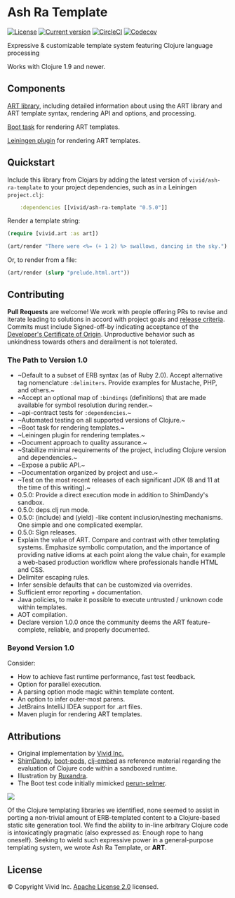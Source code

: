 # Ash Ra Template

[![License](https://img.shields.io/badge/license-Apache%202-blue.svg?style=flat-square)](LICENSE.txt)
[![Current version](https://img.shields.io/clojars/v/vivid/ash-ra-template.svg?color=blue&style=flat-square)](https://clojars.org/vivid/ash-ra-template)
[![CircleCI](https://circleci.com/gh/vivid-inc/ash-ra-template/tree/master.svg?style=svg)](https://circleci.com/gh/vivid-inc/ash-ra-template/tree/master)
[![Codecov](https://codecov.io/gh/vivid-inc/ash-ra-template/branch/master/graph/badge.svg)](https://codecov.io/gh/vivid-inc/ash-ra-template)

Expressive & customizable template system featuring Clojure language processing

Works with Clojure 1.9 and newer.



## Components

[ART library](ash-ra-template/README.md), including detailed information about using the ART library and ART template syntax, rendering API and options, and processing.

[Boot task](boot-art/README.md) for rendering ART templates.

[Leiningen plugin](lein-art/README.md) for rendering ART templates.



## Quickstart

Include this library from Clojars by adding the latest version of ``vivid/ash-ra-template`` to your project dependencies, such as in a Leiningen ``project.clj``:
```clojure
    :dependencies [[vivid/ash-ra-template "0.5.0"]]
```

Render a template string:
```clojure
(require [vivid.art :as art])

(art/render "There were <%= (+ 1 2) %> swallows, dancing in the sky.")
```

Or, to render from a file:
```clojure
(art/render (slurp "prelude.html.art"))
```



## Contributing

**Pull Requests** are welcome!
We work with people offering PRs to revise and iterate leading to solutions in accord with project goals and [release criteria](QUALITY.md).
Commits must include Signed-off-by indicating acceptance of the [Developer's Certificate of Origin](DCO.txt).
Unproductive behavior such as unkindness towards others and derailment is not tolerated.

### The Path to Version 1.0

- ~Default to a subset of ERB syntax (as of Ruby 2.0). Accept alternative tag nomenclature ``:delimiters``. Provide examples for Mustache, PHP, and others.~
- ~Accept an optional map of ``:bindings`` (definitions) that are made available for symbol resolution during render.~
- ~api-contract tests for ``:dependencies``.~
- ~Automated testing on all supported versions of Clojure.~
- ~Boot task for rendering templates.~
- ~Leiningen plugin for rendering templates.~
- ~Document approach to quality assurance.~
- ~Stabilize minimal requirements of the project, including Clojure version and dependencies.~
- ~Expose a public API.~
- ~Documentation organized by project and use.~
- ~Test on the most recent releases of each significant JDK (8 and 11 at the time of this writing).~
- 0.5.0: Provide a direct execution mode in addition to ShimDandy's sandbox.
- 0.5.0: deps.clj run mode.
- 0.5.0: (include) and (yield) -like content inclusion/nesting mechanisms. One simple and one complicated exemplar.
- 0.5.0: Sign releases.
- Explain the value of ART. Compare and contrast with other templating systems. Emphasize symbolic computation, and the importance of providing native idioms at each point along the value chain, for example a web-based production workflow where professionals handle HTML and CSS.
- Delimiter escaping rules.
- Infer sensible defaults that can be customized via overrides.
- Sufficient error reporting + documentation.
- Java policies, to make it possible to execute untrusted / unknown code within templates.
- AOT compilation.
- Declare version 1.0.0 once the community deems the ART feature-complete, reliable, and properly documented.

### Beyond Version 1.0

Consider:
- How to achieve fast runtime performance, fast test feedback.
- Option for parallel execution.
- A parsing option mode magic within template content.
- An option to infer outer-most parens.
- JetBrains IntelliJ IDEA support for .art files.
- Maven plugin for rendering ART templates.



## Attributions

- Original implementation by [Vivid Inc.](https://vivid-inc.net)
- [ShimDandy](https://github.com/projectodd/shimdandy), [boot-pods](https://github.com/boot-clj/boot/wiki/Pods), [clj-embed](https://github.com/RutledgePaulV/clj-embed) as reference material regarding the evaluation of Clojure code within a sandboxed runtime.
- Illustration by [Ruxandra](https://www.instagram.com/chocolatechiphelmet/).
- The Boot test code initially mimicked [perun-selmer](https://github.com/rwstauner/perun-selmer).

![](workshop.png)

Of the Clojure templating libraries we identified, none seemed to assist in porting a non-trivial amount of ERB-templated content to a Clojure-based static site generation tool.
We find the ability to in-line arbitrary Clojure code is intoxicatingly pragmatic (also expressed as: Enough rope to hang oneself).
Seeking to wield such expressive power in a general-purpose templating system, we wrote Ash Ra Template, or **ART**.


## License

© Copyright Vivid Inc.
[Apache License 2.0](LICENSE.txt) licensed.
